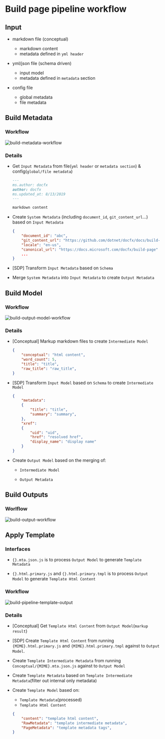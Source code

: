 # Build page pipeline workflow

## Input

- markdown file (conceptual)
  - markdown content
  - metadata defined in `yml header`

- yml/json file (schema driven)
  - input model
  - metadata defined in `metadata` section

- config file
  - global metadata
  - file metadata

## Build Metadata

### Workflow
  
  ![build-metadata-workflow](./images/build-pipeline-output-metadata.png)

### Details
- Get `Input Metadata` from file(`yml header` or `metadata section`) & config(`global/file metadata`)
  ```md
  ---
  ms.author: docfx
  author: docfx
  ms.updated_at: 8/13/2019
  ---

  markdown content
  ```

- Create `System Metadata` (including `document_id`, `git_content_url`...) based on `Input Metadata`
  ```json
  {
      "document_id": "abc",
      "git_content_url": "https://github.com/dotnet/docfx/docs/build-page.md",
      "locale": "en-us",
      "canonical_url": "https://docs.microsoft.com/docfx/build-page"
      ...
  }
  ```

- [SDP] Transform `Input Metadata` based on `Schema`

- Merge `System Metadata` into `Input Metadata` to create `Output Metadata`

## Build Model

### Workflow

  ![build-output-model-workflow](./images/build-pipeline-output-model.png)

### Details
- [Conceptual] Markup markdown files to create `Intermediate Model`
  ```json
  {
      "conceptual": "html content",
      "word_count": 5,
      "title": "title",
      "raw_title": "raw_title",
  }
  ```

- [SDP] Transform `Input Model` based on `Schema` to create `Intermediate Model`
  ```json
  {
      "metadata": 
      {
          "title": "title",
          "summary": "summary",
      },
      "xref":
      {
          "uid": "uid",
          "href": "resolved href",
          "display_name": "display name"
      }
  }
  ```
- Create `Output Model` based on the merging of:

    - `Intermediate Model`

    - `Output Metadata`

## Build Outputs

### Worlflow

  ![build-output-workflow](./images/build-pipeline-output.png)

## Apply Template

### Interfaces

- `{}.mta.json.js` is to process `Output Model` to generate `Template Metadata`

- `{}.html.primary.js` and `{}.html.primary.tmpl` is to process `Output Model` to generate `Template Html Content`

### Workflow

  ![build-pipeline-template-output](./images/build-pipeline-template-output.png)

### Details

- [Conceptual] Get `Template Html Content` from `Output Model`(`markup result`)

- [SDP] Create `Template Html Content` from running `{MIME}.html.primary.js` and `{MIME}.html.primary.tmpl` against to `Output Model`.

- Create `Template Intermediate Metadata` from running `Conceptual/{MIME}.mta.json.js` against to `Output Model`

- Create `Template Metadata` based on `Template Intermediate Metadata`(filter out internal only metadata)

- Create `Template Model` based on:
  - `Template Metadata`(processed)
  - `Template Html Content`
  ```json
  {
      "content": "template html content",
      "RawMetadata": "template intermediate metadata",
      "PageMetadata": "template metadata tags",
  }
  ```